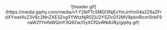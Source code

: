 <div id="header" align="center">
![header gif](https://media.giphy.com/media/v1.Y2lkPTc5MGI3NjExYmJnYm04a2Z6a2FrdXYweHlvZ3V6c2NnZXE3Zng5YWtzNjR0ZjU2YSZlcD12MV9pbnRlcm5hbF9naWZfYnlfaWQmY3Q9Zw/OyXCfQoRNdUBy/giphy.gif)
<!--
**amaraoj/amaraoj** is a ✨ _special_ ✨ repository because its `README.md` (this file) appears on your GitHub profile.
https://media.giphy.com/media/v1.Y2lkPTc5MGI3NjExYmJnYm04a2Z6a2FrdXYweHlvZ3V6c2NnZXE3Zng5YWtzNjR0ZjU2YSZlcD12MV9pbnRlcm5hbF9naWZfYnlfaWQmY3Q9Zw/OyXCfQoRNdUBy/giphy.gif
###Here are some ideas to get you started:

### Hi there 👋
- 🔭 I’m currently working on C++ projects, AI generative Reddit Post to TikTok video conversion app and a personal fashion blog website!
- 🌱 I’m currently learning Python, Node.js, + Java!
- 💬 Ask me about fashion trends, math algorithims, baking/cooking, and excel/google sheets hacks!
- 📫 How to reach me: graceoj@umich.edu / amaraojsantini@gmail.com
- 😄 Pronouns: she/her
- ⚡ Fun fact: I speak 4 languages and have lived in multiple countries
- How did I make this? Click this ^-^: https://www.sitepoint.com/github-profile-readme/ (Tutorial coming soon)
